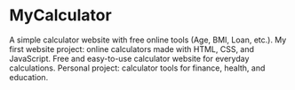 # MyCalculator
A simple calculator website with free online tools (Age, BMI, Loan, etc.).  My first website project: online calculators made with HTML, CSS, and JavaScript.  Free and easy-to-use calculator website for everyday calculations.  Personal project: calculator tools for finance, health, and education.
